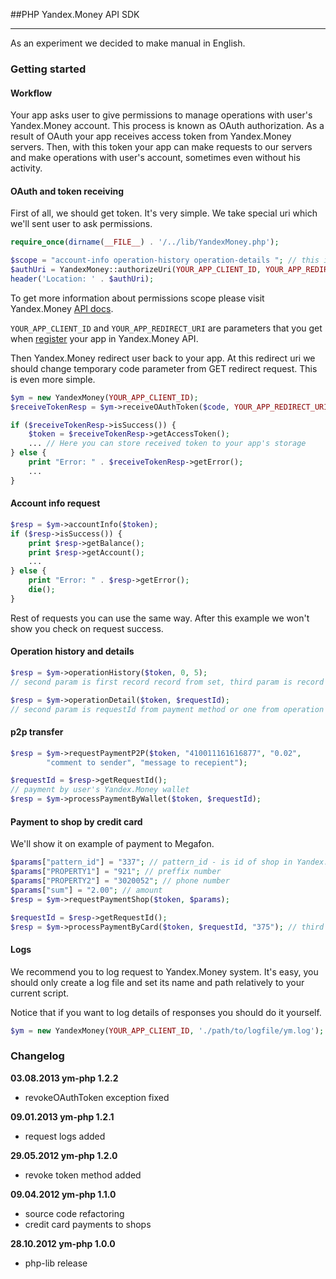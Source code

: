 ##PHP Yandex.Money API SDK

- - -

As an experiment we decided to make manual in English.

### Getting started

#### Workflow

Your app asks user to give permissions to manage operations with user's Yandex.Money account. This process is known as
OAuth authorization. As a result of OAuth your app receives access token from Yandex.Money servers. Then, with this
token your app can make requests to our servers and make operations with user's account, sometimes even without
his activity.

#### OAuth and token receiving

First of all, we should get token. It's very simple. We take special uri which we'll sent user to ask permissions.

```php
require_once(dirname(__FILE__) . '/../lib/YandexMoney.php');

$scope = "account-info operation-history operation-details "; // this is scope of permissions
$authUri = YandexMoney::authorizeUri(YOUR_APP_CLIENT_ID, YOUR_APP_REDIRECT_URI, $scope);
header('Location: ' . $authUri);
```

To get more information about permissions scope please visit Yandex.Money [API docs](http://api.yandex.com/money/doc/dg/concepts/protocol-rights.xml).

`YOUR_APP_CLIENT_ID` and `YOUR_APP_REDIRECT_URI` are parameters that you get when [register](https://sp-money.yandex.ru/myservices/new.xml) your app in Yandex.Money API.

Then Yandex.Money redirect user back to your app. At this redirect uri we should change temporary code parameter from
GET redirect request. This is even more simple.

```php
$ym = new YandexMoney(YOUR_APP_CLIENT_ID);
$receiveTokenResp = $ym->receiveOAuthToken($code, YOUR_APP_REDIRECT_URI, YOUR_APP_CLIENT_SECRET);

if ($receiveTokenResp->isSuccess()) {
    $token = $receiveTokenResp->getAccessToken();
    ... // Here you can store received token to your app's storage
} else {
    print "Error: " . $receiveTokenResp->getError();
    ...
}
```

#### Account info request

```php
$resp = $ym->accountInfo($token);
if ($resp->isSuccess()) {
    print $resp->getBalance();
    print $resp->getAccount();
    ...
} else {
    print "Error: " . $resp->getError();
    die();
}
```

Rest of requests you can use the same way. After this example we won't show you check on request success.

#### Operation history and details

```php
$resp = $ym->operationHistory($token, 0, 5); 
// second param is first record record from set, third param is record count

$resp = $ym->operationDetail($token, $requestId); 
// second param is requestId from payment method or one from operation hisory
```

#### p2p transfer

```php
$resp = $ym->requestPaymentP2P($token, "410011161616877", "0.02", 
        "comment to sender", "message to recepient");

$requestId = $resp->getRequestId();
// payment by user's Yandex.Money wallet
$resp = $ym->processPaymentByWallet($token, $requestId); 
```

#### Payment to shop by credit card

We'll show it on example of payment to Megafon.

```php
$params["pattern_id"] = "337"; // pattern_id - is id of shop in Yandex.Money.
$params["PROPERTY1"] = "921"; // preffix number
$params["PROPERTY2"] = "3020052"; // phone number
$params["sum"] = "2.00"; // amount
$resp = $ym->requestPaymentShop($token, $params);

$requestId = $resp->getRequestId();
$resp = $ym->processPaymentByCard($token, $requestId, "375"); // third param is cvc of user's credit card
```

#### Logs

We recommend you to log request to Yandex.Money system. It's easy, you should only create a log file and set its name and path relatively to your current script. 

Notice that if you want to log details of responses you should do it yourself.

```php
$ym = new YandexMoney(YOUR_APP_CLIENT_ID, './path/to/logfile/ym.log');
```

### Changelog

**03.08.2013 ym-php 1.2.2**

* revokeOAuthToken exception fixed

**09.01.2013 ym-php 1.2.1**

* request logs added

**29.05.2012 ym-php 1.2.0**

* revoke token method added

**09.04.2012 ym-php 1.1.0**

* source code refactoring
* credit card payments to shops

**28.10.2012 ym-php 1.0.0**

* php-lib release
